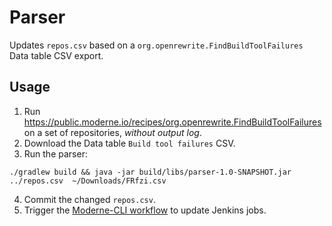 # Parser

Updates `repos.csv` based on a `org.openrewrite.FindBuildToolFailures` Data table CSV export.

## Usage

1. Run https://public.moderne.io/recipes/org.openrewrite.FindBuildToolFailures on a set of repositories, _without output log_.
2. Download the Data table `Build tool failures` CSV.
3. Run the parser:
```shell
./gradlew build && java -jar build/libs/parser-1.0-SNAPSHOT.jar ../repos.csv  ~/Downloads/FRfzi.csv
```
4. Commit the changed `repos.csv`.
5. Trigger the [Moderne-CLI workflow](https://github.com/moderneinc/moderne-cli/actions/workflows/jenkins.yml) to update Jenkins jobs.
